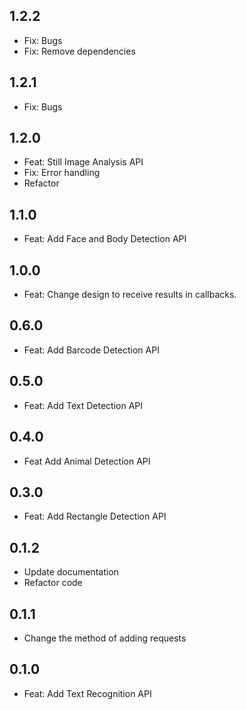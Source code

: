 ## 1.2.2
* Fix: Bugs
* Fix: Remove dependencies

## 1.2.1
* Fix: Bugs

## 1.2.0
* Feat: Still Image Analysis API
* Fix: Error handling
* Refactor

## 1.1.0
* Feat: Add Face and Body Detection API

## 1.0.0
* Feat: Change design to receive results in callbacks.

## 0.6.0
* Feat: Add Barcode Detection API

## 0.5.0
* Feat: Add Text Detection API

## 0.4.0
* Feat Add Animal Detection API

## 0.3.0
* Feat: Add Rectangle Detection API

## 0.1.2
* Update documentation
* Refactor code

## 0.1.1
* Change the method of adding requests

## 0.1.0
* Feat: Add Text Recognition API
